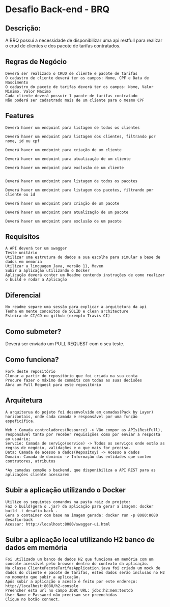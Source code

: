 Desafio Back-end - BRQ
====

## Descrição:

A BRQ possui a necessidade de disponibilizar uma api restfull para realizar o crud de clientes e dos pacote de tarifas contratados.

## Regras de Negócio

    Deverá ser realizado o CRUD de cliente e pacote de tarifas
    O cadastro de cliente deverá ter os campos: Nome, CPF e Data de Nascimento
    O cadastro do pacote de tarifas deverá ter os campos: Nome, Valor Minimo, Valor Maximo
    Cada cliente deverá possuir 1 pacote de tarifas contratado
    Não poderá ser cadastrado mais de um cliente para o mesmo CPF

## Features

    Deverá haver um endpoint para listagem de todos os clientes 
    
    Deverá haver um endpoint para listagem dos clientes, filtrando por nome, id ou cpf

    Deverá haver um endpoint para criação de um cliente

    Deverá haver um endpoint para atualização de um cliente

    Deverá haver um endpoint para exclusão de um cliente
    
    
    Deverá haver um endpoint para listagem de todos os pacotes 
    
    Deverá haver um endpoint para listagem dos pacotes, filtrando por cliente ou id

    Deverá haver um endpoint para criação de um pacote

    Deverá haver um endpoint para atualização de um pacote

    Deverá haver um endpoint para exclusão de um pacote

## Requisitos

    A API deverá ter um swagger
    Teste unitário
    Utilizar uma estrutura de dados a sua escolha para simular a base de dados em memória
    Utilizar a linguagem Java, versão 11, Maven
    Subir a aplicação utilizando o Docker
    Aplicação deverá conter um Readme contendo instruções de como realizar o build e rodar a Aplicação

## Diferencial

    No readme separe uma sessão para explicar a arquitetura da api
    Tenha em mente conceitos de SOLID e clean architecture
    Esteira de CI/CD no github (exemplo Travis CI)

## Como submeter?

Deverá ser enviado um PULL REQUEST com o seu teste.

## Como funciona?

    Fork deste repositório
    Clonar a partir do repositório que foi criada na sua conta
    Procure fazer o máximo de commits com todas as suas decisões
    Abra um Pull Request para este repositório
	
## Arquitetura
	A arquiterua do pojeto foi desenvolvido em camadas(Pack by Layer) horizontais, onde cada camada é responsável por uma função espeficifica. 
	
	Web : Camada controladores(Resource) -> Vão compor as APIs(RestFull), responsável tanto por receber requisições como por enviar a resposta ao usuário; 
	Servcie: Camada de serviço(service) -> Todos os serviços onde estão as regras de negócio, validações e o que mais for preciso.
	Data: Camada de acesso a dados(Repositoy) -> Acesso a dados
	Domain: Camada de dominio -> Informação das entidades que contem contrutores, atributos
	
	*As camadas compõe o backend, que disponibiliza a API REST para as aplicações cliente acessarem
	
## Subir a aplicação utilizando o Docker
	Utilize os seguintes comandos na pasta raiz do projeto:
	Faz o build(gera o .jar) da aplicação para gerar a imagem: docker build -t desafio-back .
	Gera o container com base na imagem gerada: docker run -p 8080:8080 desafio-back
	Acessar: http://localhost:8080/swagger-ui.html
	
## Suibr a aplicação local utilizando H2 banco de dados em memória
	Foi utilizado um banco de dados H2 que funciona em memória com um console acessível pelo browser dentro do contexto da aplicação.
	Na classe ClientePacoteTarifasApplication.java foi criado um mock de dados do cliente e pacote de tarifas, estes dados serão inclusas no H2
	no momento que subir a aplicação.
	Após subir a aplicação o acesso é feito por este endereço: http://localhost:8080/h2-console
	Preencher esta url no campo JDBC URL: jdbc:h2:mem:testdb
	User Name e Password não precisam ser preenchidas
	Clique no botão connect.


	